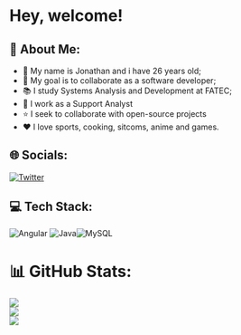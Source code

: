 # Hey, welcome!
## 💫 About Me:
* :adult: My name is Jonathan and i have 26 years old;
* :telescope: My goal is to collaborate as a software developer;
* :books: I study Systems Analysis and Development at FATEC;
* :office: I work as a Support Analyst
* :star: I seek to collaborate with open-source projects
* :heart: I love sports, cooking, sitcoms, anime and games.

## 🌐 Socials:
[![Twitter](https://img.shields.io/badge/Twitter-%231DA1F2.svg?logo=Twitter&logoColor=white)](https://twitter.com/https://twitter.com/hattoriBanza) 

## 💻 Tech Stack:
![Angular](https://img.shields.io/badge/angular-%23DD0031.svg?style=for-the-badge&logo=angular&logoColor=white) ![Java](https://img.shields.io/badge/java-%23ED8B00.svg?style=for-the-badge&logo=java&logoColor=white)![MySQL](https://img.shields.io/badge/mysql-%2300f.svg?style=for-the-badge&logo=mysql&logoColor=white)

# 📊 GitHub Stats:
![](https://github-readme-stats.vercel.app/api?username=jonathanpipo&theme=shades-of-purple&hide_border=false&include_all_commits=true&count_private=true)<br/>
![](https://github-readme-streak-stats.herokuapp.com/?user=jonathanpipo&theme=shades-of-purple&hide_border=false)<br/>
![](https://github-readme-stats.vercel.app/api/top-langs/?username=jonathanpipo&theme=shades-of-purple&hide_border=false&include_all_commits=true&count_private=true&layout=compact)

